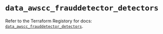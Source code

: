 # `data_awscc_frauddetector_detectors`

Refer to the Terraform Registory for docs: [`data_awscc_frauddetector_detectors`](https://registry.terraform.io/providers/hashicorp/awscc/0.70.0/docs/data-sources/frauddetector_detectors).
